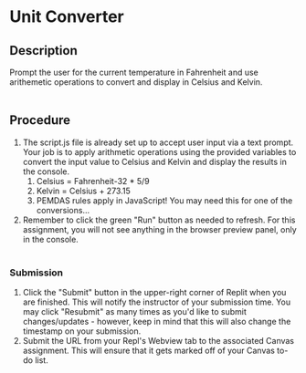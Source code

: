 # Unit Converter  

## Description
Prompt the user for the current temperature in Fahrenheit and use arithemetic operations to convert and display in Celsius and Kelvin.
<br><br>
## Procedure
1. The script.js file is already set up to accept user input via a text prompt. Your job is to apply arithmetic operations using the provided variables to convert the input value to Celsius and Kelvin and display the results in the console.
	1. Celsius = Fahrenheit-32 * 5/9
	2. Kelvin = Celsius + 273.15
	3. PEMDAS rules apply in JavaScript! You may need this for one of the conversions...
2. Remember to click the green "Run" button as needed to refresh. For this assignment, you will not see anything in the browser preview panel, only in the console.
<br><br>
### Submission
1. Click the "Submit" button in the upper-right corner of Replit when you are finished. This will notify the instructor of your submission time. You may click "Resubmit" as many times as you'd like to submit changes/updates - however, keep in mind that this will also change the timestamp on your submission.
2. Submit the URL from your Repl's Webview tab to the associated Canvas assignment. This will ensure that it gets marked off of your Canvas to-do list.